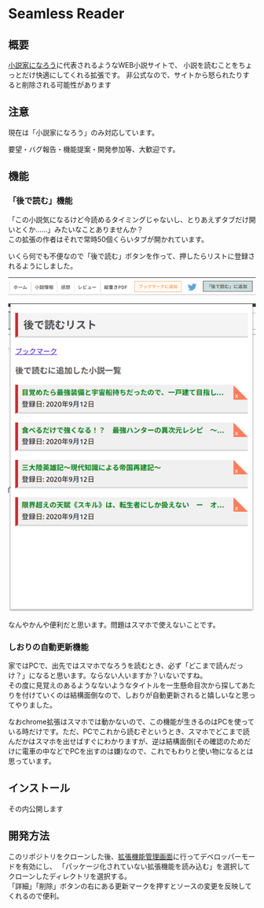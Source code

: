 # Seamless Reader

## 概要

[小説家になろう](https://syosetu.com/)に代表されるようなWEB小説サイトで、
小説を読むことをちょっとだけ快適にしてくれる拡張です。
非公式なので、サイトから怒られたりすると削除される可能性があります

## 注意

現在は「小説家になろう」のみ対応しています。

要望・バグ報告・機能提案・開発参加等、大歓迎です。

## 機能

### 「後で読む」機能

「この小説気になるけど今読めるタイミングじゃないし、とりあえずタブだけ開いとくか......」みたいなことありませんか？  
この拡張の作者はそれで常時50個くらいタブが開かれています。  

いくら何でも不便なので「後で読む」ボタンを作って、押したらリストに登録されるようにしました。

![後で読むヘッダスクショ](images/header.png)

![後で読むリストスクショ](images/list.png)

なんやかんや便利だと思います。問題はスマホで使えないことです。

### しおりの自動更新機能

家ではPCで、出先ではスマホでなろうを読むとき、必ず「どこまで読んだっけ？」になると思います。ならない人いますか？いないですね。  
その度に見覚えのあるようなないようなタイトルを一生懸命目次から探してあたりを付けていくのは結構面倒なので、しおりが自動更新されると嬉しいなと思ってやりました。

なおchrome拡張はスマホでは動かないので、この機能が生きるのはPCを使っている時だけです。ただ、PCでこれから読むぞというとき、スマホでどこまで読んだかはスマホを出せばすぐにわかりますが、逆は結構面倒(その確認のためだけに電車の中などでPCを出すのは嫌)なので、これでもわりと使い物になるとは思っています。

## インストール

その内公開します

## 開発方法

このリポジトリをクローンした後、[拡張機能管理画面](chrome://extensions/)に行ってデベロッパーモードを有効にし、
「パッケージ化されていない拡張機能を読み込む」を選択してクローンしたディレクトリを選択する。  
「詳細」「削除」ボタンの右にある更新マークを押すとソースの変更を反映してくれるので便利。
